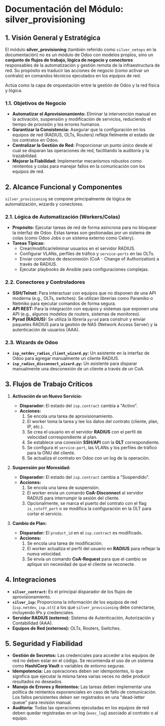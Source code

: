 
# Documentación del Módulo: silver_provisioning

## 1. Visión General y Estratégica

El módulo **silver_provisioning** (también referido como `silver_netops` en la documentación) no es un módulo de Odoo con modelos propios, sino un **conjunto de flujos de trabajo, lógica de negocio y conectores** responsables de la automatización y gestión remota de la infraestructura de red. Su propósito es traducir las acciones de negocio (como activar un contrato) en comandos técnicos ejecutados en los equipos de red.

Actúa como la capa de orquestación entre la gestión de Odoo y la red física y lógica.

### 1.1. Objetivos de Negocio

*   **Automatizar el Aprovisionamiento:** Eliminar la intervención manual en la activación, suspensión y modificación de servicios, reduciendo el tiempo de provisión y los errores humanos.
*   **Garantizar la Consistencia:** Asegurar que la configuración en los equipos de red (RADIUS, OLTs, Routers) refleje fielmente el estado de los contratos en Odoo.
*   **Centralizar la Gestión de Red:** Proporcionar un punto único desde el cual se disparan las operaciones de red, facilitando la auditoría y la trazabilidad.
*   **Mejorar la Fiabilidad:** Implementar mecanismos robustos como reintentos y colas para manejar fallos en la comunicación con los equipos de red.

## 2. Alcance Funcional y Componentes

`silver_provisioning` se compone principalmente de lógica de automatización, wizards y conectores.

### 2.1. Lógica de Automatización (Workers/Colas)

*   **Propósito:** Ejecutar tareas de red de forma asíncrona para no bloquear la interfaz de Odoo. Estas tareas son gestionadas por un sistema de colas (como Odoo Jobs o un sistema externo como Celery).
*   **Tareas Típicas:**
    *   Crear/modificar/eliminar usuarios en el servidor RADIUS.
    *   Configurar VLANs, perfiles de tráfico y `service-ports` en las OLTs.
    *   Enviar comandos de desconexión (CoA - Change of Authorization) a través de RADIUS.
    *   Ejecutar playbooks de Ansible para configuraciones complejas.

### 2.2. Conectores y Controladores

*   **SSH/Telnet:** Para interactuar con equipos que no disponen de una API moderna (e.g., OLTs, switches). Se utilizan librerías como Paramiko o Netmiko para ejecutar comandos de forma segura.
*   **API REST:** Para la integración con equipos y sistemas que exponen una API (e.g., algunos modelos de routers, sistemas de monitoreo).
*   **Pyrad (RADIUS):** Se utiliza la librería `pyrad` para construir y enviar paquetes RADIUS para la gestión de NAS (Network Access Server) y la autenticación de usuarios (AAA).

### 2.3. Wizards de Odoo

*   **`isp_netdev_radius_client_wizard.py`:** Un asistente en la interfaz de Odoo para agregar manualmente un cliente RADIUS.
*   **`isp_radius_disconnect_wizard.py`:** Un asistente para disparar manualmente una desconexión de un cliente a través de un CoA.

## 3. Flujos de Trabajo Críticos

1.  **Activación de un Nuevo Servicio:**
    *   **Disparador:** El estado del `isp.contract` cambia a "Activo".
    *   **Acciones:**
        1.  Se encola una tarea de aprovisionamiento.
        2.  El worker toma la tarea y lee los datos del contrato (cliente, plan, IP, etc.).
        3.  Se crea el usuario en el servidor **RADIUS** con el perfil de velocidad correspondiente al plan.
        4.  Se establece una conexión **SSH/API** con la **OLT** correspondiente.
        5.  Se configura el `service-port`, las VLANs y los perfiles de tráfico para la ONU del cliente.
        6.  Se actualiza el contrato en Odoo con un log de la operación.

2.  **Suspensión por Morosidad:**
    *   **Disparador:** El estado del `isp.contract` cambia a "Suspendido".
    *   **Acciones:**
        1.  Se encola una tarea de suspensión.
        2.  El worker envía un comando **CoA-Disconnect** al servidor RADIUS para interrumpir la sesión del cliente.
        3.  Opcionalmente, se marca el puerto del contrato con el flag `is_cutoff_port` o se modifica la configuración en la OLT para cortar el servicio.

3.  **Cambio de Plan:**
    *   **Disparador:** El `product_id` en el `isp.contract` es modificado.
    *   **Acciones:**
        1.  Se encola una tarea de modificación.
        2.  El worker actualiza el perfil del usuario en **RADIUS** para reflejar la nueva velocidad.
        3.  Se envía un comando **CoA-Request** para que el cambio se aplique sin necesidad de que el cliente se reconecte.

## 4. Integraciones

*   **`silver_contract`:** Es el principal disparador de los flujos de aprovisionamiento.
*   **`silver_isp`:** Proporciona la información de los equipos de red (`isp.netdev`, `isp.olt`) a los que `silver_provisioning` debe conectarse, incluyendo IPs y credenciales.
*   **Servidor RADIUS (externo):** Sistema de Autenticación, Autorización y Contabilidad (AAA).
*   **Equipos de Red (externos):** OLTs, Routers, Switches.

## 5. Seguridad y Fiabilidad

*   **Gestión de Secretos:** Las credenciales para acceder a los equipos de red no deben estar en el código. Se recomienda el uso de un sistema como **HashiCorp Vault** o variables de entorno seguras.
*   **Idempotencia:** Las operaciones deben ser idempotentes, lo que significa que ejecutar la misma tarea varias veces no debe producir resultados no deseados.
*   **Manejo de Errores y Reintentos:** Las tareas deben implementar una política de reintentos exponenciales en caso de fallo de comunicación. Los fallos persistentes deben ser registrados en una "dead-letter queue" para revisión manual.
*   **Auditoría:** Todas las operaciones ejecutadas en los equipos de red deben quedar registradas en un log (`exec_log`) asociado al contrato o al equipo.
